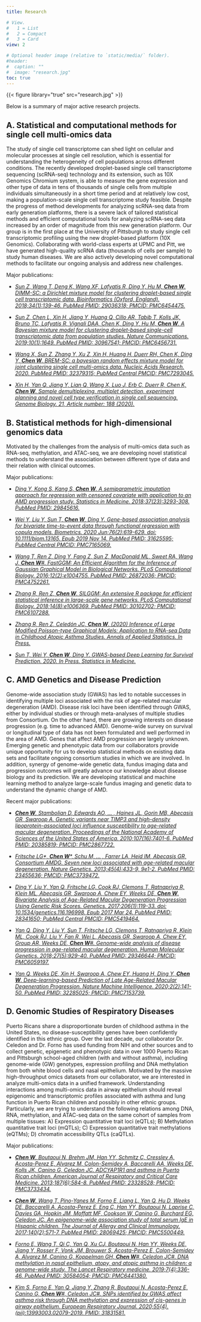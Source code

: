 ```yaml
---
title: Research

# View.
#   1 = List
#   2 = Compact
#   3 = Card
view: 2

# Optional header image (relative to `static/media/` folder).
#header:
#  caption: ""
#  image: "research.jpg"
toc: true
---
```

{{< figure library="true" src="research.jpg" >}}

Below is a summary of major active research projects.

## **A. Statistical and computational methods for single cell multi-omics data**

The study of single cell transcriptome can shed light on cellular and molecular processes at single cell resolution, which is essential for understanding the heterogeneity of cell populations across different conditions. The recently developed droplet-based single cell transcriptome sequencing (scRNA-seq) technology and its extension, such as 10X Genomics Chromium system, is able to measure the gene expression and other type of data in tens of thousands of single cells from multiple individuals simultaneously in a short time period and at relatively low cost, making a population-scale single cell transcriptome study feasible. Despite the progress of method developments for analyzing scRNA-seq data from early generation platforms, there is a severe lack of tailored statistical methods and efficient computational tools for analyzing scRNA-seq data increased by an order of magnitude from this new generation platform. Our group is in the first place at the University of Pittsburgh to study single cell transcriptomic profiling using the new droplet-based platform (10X Genomics). Collaborating with world-class experts at UPMC and Pitt, we have generated high-quality scRNA data (thousands of cells per sample) to study human diseases. We are also actively developing novel computational methods to facilitate our ongoing analysis and address new challenges. 

Major publications: 

+ <ins><em>Sun Z, Wang T, Deng K, Wang XF, Lafyatis R, Ding Y, Hu M, **Chen W**. DIMM-SC: a Dirichlet mixture model for clustering droplet-based single cell transcriptomic data. Bioinformatics (Oxford, England). 2018;34(1):139-46. PubMed PMID: 29036318; PMCID: PMC6454475.</em></ins>

+ <ins><em>Sun Z, Chen L, Xin H, Jiang Y, Huang Q, Cillo AR, Tabib T, Kolls JK, Bruno TC, Lafyatis R, Vignali DAA, Chen K, Ding Y, Hu M, **Chen W**. A Bayesian mixture model for clustering droplet-based single-cell transcriptomic data from population studies. Nature Communications. 2019;10(1):1649. PubMed PMID: 30967541; PMCID: PMC6456731.</ins></em>

+ <ins><em>Wang X, Sun Z, Zhang Y, Xu Z, Xin H, Huang H, Duerr RH, Chen K, Ding Y, **Chen W**. BREM-SC: a bayesian random effects mixture model for joint clustering single cell multi-omics data. Nucleic Acids Research. 2020. PubMed PMID: 32379315; PubMed Central PMCID: PMC7293045.</ins></em>

+ <ins><em>Xin H, Yan Q, Jiang Y, Lian Q, Wang X, Luo J, Erb C, Duerr R, Chen K, **Chen W**. Sample demultiplexing, multiplet detection, experiment planning and novel cell type verification in single cell sequencing. Genome Biology. 21, Article number: 188 (2020).</ins></em>

## **B. Statistical methods for high-dimensional genomics data**

Motivated by the challenges from the analysis of multi-omics data such as RNA-seq, methylation, and ATAC-seq, we are developing novel statistical methods to understand the association between different type of data and their relation with clinical outcomes.

Major publications: 

+ <ins><em>Ding Y, Kong S, Kang S, **Chen W**. A semiparametric imputation approach for regression with censored covariate with application to an AMD progression study. Statistics in Medicine. 2018;37(23):3293-308. PubMed PMID: 29845616.</ins></em>

+ <ins><em>Wei Y, Liu Y, Sun T, **Chen W**, Ding Y. Gene-based association analysis for bivariate time-to-event data through functional regression with copula models. Biometrics. 2020 Jun;76(2):619-629. doi: 10.1111/biom.13165. Epub 2019 Nov 14. PubMed PMID: 31625595; PubMed Central PMCID: PMC7165069.</ins></em>

+ <ins><em>Wang T, Ren Z, Ding Y, Fang Z, Sun Z, MacDonald ML, Sweet RA, Wang J, **Chen W**\#. FastGGM: An Efficient Algorithm for the Inference of Gaussian Graphical Model in Biological Networks. PLoS Computational Biology. 2016;12(2):e1004755. PubMed PMID: 26872036; PMCID: PMC4752261.</ins></em>

+ <ins><em>Zhang R, Ren Z, **Chen W**. SILGGM: An extensive R package for efficient statistical inference in large-scale gene networks. PLoS Computational Biology. 2018;14(8):e1006369. PubMed PMID: 30102702; PMCID: PMC6107288.</ins></em>

+ <ins><em>Zhang R, Ren Z, Celedón JC, **Chen W**. (2020)    Inference of Large Modified Poisson-type Graphical Models: Application to RNA-seq Data in Childhood Atopic Asthma Studies. Annals of Applied Statistics. In Press.</ins></em>

+ <ins><em>Sun T, Wei Y, **Chen W**, Ding Y. GWAS-based Deep Learning for Survival Prediction. 2020. In Press. Statistics in Medicine.</ins></em>


## **C. AMD Genetics and Disease Prediction**

Genome-wide association study (GWAS) has led to notable successes in identifying multiple loci associated with the risk of age-related macular degeneration (AMD). Disease risk loci have been identified through GWAS, either by individual studies or through meta-analyses of multiple studies from Consortium. On the other hand, there are growing interests on disease progression (e.g. time to advanced AMD). Genome-wide survey on survival or longitudinal type of data has not been formulated and well performed in the area of AMD. Genes that affect AMD progression are largely unknown. Emerging genetic and phenotypic data from our collaborators provide unique opportunity for us to develop statistical methods on existing data sets and facilitate ongoing consortium studies in which we are involved. In addition, synergy of genome-wide genetic data, fundus imaging data and progression outcomes will greatly advance our knowledge about disease biology and its prediction. We are developing statistical and machine learning method to analyze large-scale fundus imaging and genetic data to understand the dynamic change of AMD. 

Recent major publications: 

+ <ins><em>**Chen W**, Stambolian D, Edwards AO, … , Haines JL, Gorin MB, Abecasis GR, Swaroop A. Genetic variants near TIMP3 and high-density lipoprotein-associated loci influence susceptibility to age-related macular degeneration. Proceedings of the National Academy of Sciences of the United States of America. 2010;107(16):7401-6. PubMed PMID: 20385819; PMCID: PMC2867722.</ins></em>

+ <ins><em>Fritsche LG\*, **Chen W**\*, Schu M, … , Farrer LA, Heid IM, Abecasis GR, Consortium AMDG. Seven new loci associated with age-related macular degeneration. Nature Genetics. 2013;45(4):433-9, 9e1-2. PubMed PMID: 23455636; PMCID: PMC3739472.</ins></em>

+ <ins><em>Ding Y, Liu Y, Yan Q, Fritsche LG, Cook RJ, Clemons T, Ratnapriya R, Klein ML, Abecasis GR, Swaroop A, Chew EY, Weeks DE, **Chen W**. Bivariate Analysis of Age-Related Macular Degeneration Progression Using Genetic Risk Scores. Genetics. 2017;206(1):119-33. doi: 10.1534/genetics.116.196998. Epub 2017 Mar 24. PubMed PMID: 28341650; PubMed Central PMCID: PMC5419464.</ins></em>

+ <ins><em>Yan Q, Ding Y, Liu Y, Sun T, Fritsche LG, Clemons T, Ratnapriya R, Klein ML, Cook RJ, Liu Y, Fan R, Wei L, Abecasis GR, Swaroop A, Chew EY, Group AR, Weeks DE, **Chen W**\#. Genome-wide analysis of disease progression in age-related macular degeneration. Human Molecular Genetics. 2018;27(5):929-40. PubMed PMID: 29346644; PMCID: PMC6059197.</ins></em>

+ <ins><em>Yan Q, Weeks DE, Xin H, Swaroop A, Chew EY, Huang H, Ding Y, **Chen W**. Deep-learning-based Prediction of Late Age-Related Macular Degeneration Progression. Nature Machine Intelligence. 2020;2(2):141-50. PubMed PMID: 32285025; PMCID: PMC7153739.</ins></em>


## **D. Genomic Studies of Respiratory Diseases**

Puerto Ricans share a disproportionate burden of childhood asthma in the United States, no disease-susceptibility genes have been confidently identified in this ethnic group. Over the last decade, our collaborator Dr. Celedon and Dr. Forno has used funding from NIH and other sources and to collect genetic, epigenetic and phenotypic data in over 1000 Puerto Rican and Pittsburgh school-aged children (with and without asthma), including genome-wide (GW) genotypes, expression profiling and DNA methylation from both white blood cells and nasal epithelium. Motivated by the massive high-throughput omics datasets from our collaborator, we are interested in analyze multi-omics data in a unified framework. Understanding interactions among multi-omics data in airway epithelium should reveal epigenomic and transcriptomic profiles associated with asthma and lung function in Puerto Rican children and possibly in other ethnic groups. Particularly, we are trying to understand the following relations among DNA, RNA, methylation, and ATAC-seq data on the same cohort of samples from multiple tissues: A) Expression quantitative trait loci (eQTLs); B) Methylation quantitative trait loci (mQTLs); C) Expression quantitative trait methylations (eQTMs); D) chromatin accessibility QTLs (caQTLs). 

Major publications: 

+ <ins><em>**Chen W**, Boutaoui N, Brehm JM, Han YY, Schmitz C, Cressley A, Acosta-Perez E, Alvarez M, Colon-Semidey A, Baccarelli AA, Weeks DE, Kolls JK, Canino G, Celedon JC. ADCYAP1R1 and asthma in Puerto Rican children. American Journal of Respiratory and Critical Care Medicine. 2013;187(6):584-8. PubMed PMID: 23328528; PMCID: PMC3733434.</ins></em>

+ <ins><em>**Chen W**, Wang T, Pino-Yanes M, Forno E, Liang L, Yan Q, Hu D, Weeks DE, Baccarelli A, Acosta-Perez E, Eng C, Han YY, Boutaoui N, Laprise C, Davies GA, Hopkin JM, Moffatt MF, Cookson W, Canino G, Burchard EG, Celedon JC. An epigenome-wide association study of total serum IgE in Hispanic children. The Journal of Allergy and Clinical Immunology. 2017;140(2):571-7. PubMed PMID: 28069425; PMCID: PMC5500449.</ins></em>

+ <ins><em>Forno E, Wang T, Qi C, Yan Q, Xu CJ, Boutaoui N, Han YY, Weeks DE, Jiang Y, Rosser F, Vonk JM, Brouwer S, Acosta-Perez E, Colon-Semidey A, Alvarez M, Canino G, Koppelman GH, **Chen W**\#, Celedon JC#. DNA methylation in nasal epithelium, atopy, and atopic asthma in children: a genome-wide study. The Lancet Respiratory medicine. 2019;7(4):336-46. PubMed PMID: 30584054; PMCID: PMC6441380.</ins></em>

+ <ins><em>Kim S, Forno E, Yan Q, Jiang Y, Zhang R, Boutaoui N, Acosta-Perez E, Canino G, **Chen W**\#, Celedon JC#. SNPs identified by GWAS affect asthma risk through DNA methylation and expression of cis-genes in airway epithelium. European Respiratory Journal. 2020;55(4).(pii):13993003.02079-2019. PMID: 31831581.</ins></em>


